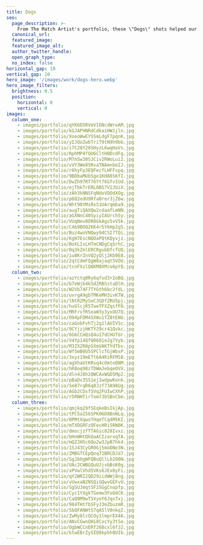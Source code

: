 ```yaml
---
title: Dogs
seo:
  page_description: >-
    From The Match Artist's portfolio, these \"Dogs\" shots helped our customers go on more dates, and for many, find the love of their life.
  canonical_url:
  featured_image:
  featured_image_alt:
  author_twitter_handle:
  open_graph_type:
  no_index: false
horizontal_gap: 10
vertical_gap: 10
hero_image: '/images/work/dogs-hero.webp'
hero_image_filters:
  brightness: 0.5
  position:
    horizontal: 0
    vertical: 0
images:
  column_one:
    - images/portfolio/qYK6D5RVmVI6NcdWreAM.jpg
    - images/portfolio/kGJAPHNRdCdkaiHW1jln.jpg
    - images/portfolio/XoeoWwEYS5mLdgF7pqnK.jpg
    - images/portfolio/yIJQoZwbTriT9tN9h9bb.jpg
    - images/portfolio/i7C28Y28SHyzL6wqHaVs.jpg
    - images/portfolio/RphMP4fQU6CltH0DcdFg.jpg
    - images/portfolio/M7nSw30SJCiv2RWoLui2.jpg
    - images/portfolio/vVY3We85RvaTNAmnbeIJ.jpg
    - images/portfolio/r8hyFp3EQFecfLHFFspq.jpg
    - images/portfolio/9BDbaMUbSge1KH88S6fI.jpg
    - images/portfolio/DwZh97RT76Yt76GfvIUd.jpg
    - images/portfolio/ejTbkTrERLOBS7V2JUiX.jpg
    - images/portfolio/zAh3kNNSFqNdoVDOdXOg.jpg
    - images/portfolio/p6O2odU9RfaBrer3jZ6w.jpg
    - images/portfolio/Wht90YMsRxS1UArqmba9.jpg
    - images/portfolio/augTiQAXQw2cdaafLmNN.jpg
    - images/portfolio/aGXNnC40SyiyIAUrch5y.jpg
    - images/portfolio/VUqNev8DR0GkAgv5vV5k.jpg
    - images/portfolio/C4b9BOQ2KK4r5YkHp2g5.jpg
    - images/portfolio/Buz4woVNQwy94CSI7TQi.jpg
    - images/portfolio/KgH7EscNQOaPQtKQyvjz.jpg
    - images/portfolio/BoXLIsLHTmCNDgCq5rhC.jpg
    - images/portfolio/0q3kZmlERCRgubDfcfUQ.jpg
    - images/portfolio/iu8KrZnVQ2yQlj2Kb9E8.jpg
    - images/portfolio/2qtCdmFQgW8ajaqt5VOU.jpg
    - images/portfolio/tcnFXzlQ6KM8XMco6pYQ.jpg
  column_two:
    - images/portfolio/azYctq0Ry6qfxd3r2oBQ.jpg
    - images/portfolio/b7eWjb4kSd2RBSstaDlH.jpg
    - images/portfolio/W2Vb74F7TYGth6bc2fdL.jpg
    - images/portfolio/uvrgA9gbTMKeMH3ivKTW.jpg
    - images/portfolio/lNtRZMySoC3GDfZRU5pj.jpg
    - images/portfolio/huGlcjR5TweTFXZqsfF0.jpg
    - images/portfolio/MRFrvfRSeaW3y3yxOU7Q.jpg
    - images/portfolio/O94pFDM4SXWu1fZ8tENU.jpg
    - images/portfolio/caGobFvhTj2g1lAUIVSc.jpg
    - images/portfolio/9CYjzjHKTY29cr41Qvkc.jpg
    - images/portfolio/6G6CCmQsQ4u17dCHUTdr.jpg
    - images/portfolio/V4Yp14QfQ0601e2g7Vyb.jpg
    - images/portfolio/M3ZX2R0pSXmVAKTYdTbv.jpg
    - images/portfolio/Wf5mB0U5SPClcTGjWbsP.jpg
    - images/portfolio/3xyz19mETt6A4RiRFMS0.jpg
    - images/portfolio/agXhaUtKRsq4cOmtoQNM.jpg
    - images/portfolio/hR8oq98zTDWmJebqeOVX.jpg
    - images/portfolio/dln4J8h2QWCAxWGD5Mp2.jpg
    - images/portfolio/pBaDv3SS1ejIwdpwKonk.jpg
    - images/portfolio/Se87rqR6q8Jzf73A98Ug.jpg
    - images/portfolio/AGb2CDxfSVq2FUIwCXhP.jpg
    - images/portfolio/r5RNHTirTom7JbSBnCbm.jpg
  column_three:
    - images/portfolio/qmjkq29fSEqkeBsIkjAp.jpg
    - images/portfolio/tPC5aI56SPK06D8BnNLq.jpg
    - images/portfolio/0PMtXqwoTHqeTCq4M5KI.jpg
    - images/portfolio/mTXDGRFzQFecHRi5RN0K.jpg
    - images/portfolio/dmocjzfTTAGic828Ivxz.jpg
    - images/portfolio/bHnWHtQkOaACIzarxqTA.jpg
    - images/portfolio/mQZJH5c6Qo2w3JpB7hk4.jpg
    - images/portfolio/1SJ43CyGR0Gj5moDNe3N.jpg
    - images/portfolio/ZMBGTCEpQnq72BRCDJd7.jpg
    - images/portfolio/SgJbOgWFQBuQllLb2O0N.jpg
    - images/portfolio/UAc2CWBGQuUJjxbBsK0g.jpg
    - images/portfolio/xPVwlVhdSVKs6JEx0yFi.jpg
    - images/portfolio/qY2WRI2QD29iidWWj8ng.jpg
    - images/portfolio/vUwxaN2NSQiGQwvGEFvU.jpg
    - images/portfolio/SgSUJmqtSF2SGgCnopfp.jpg
    - images/portfolio/Cyc1YXgkTGemw3FoOdCK.jpg
    - images/portfolio/CaQ0M9wTSVyeY6Jqv7xj.jpg
    - images/portfolio/984THtfbSFyJ3mZbuzmR.jpg
    - images/portfolio/SbQFANWtS7qA5lV0nkqI.jpg
    - images/portfolio/ZwMy8lcQCOy1lmprEX4A.jpg
    - images/portfolio/ANvCGwnQHi8CxcYy3tSe.jpg
    - images/portfolio/OgbWCCnERf268cxl6fJ2.jpg
    - images/portfolio/ktwEBrZySIO8kphh0UIb.jpg
---
```

